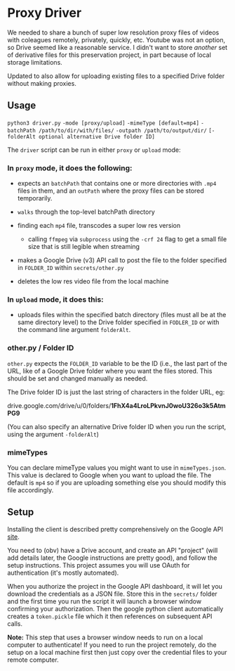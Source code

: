 # Proxy Driver

We needed to share a bunch of super low resolution proxy files of videos with coleagues remotely, privately, quickly, etc. Youtube was not an option, so Drive seemed like a reasonable service. I didn't want to store *another* set of derivative files for this preservation project, in part because of local storage limitations.

Updated to also allow for uploading existing files to a specified Drive folder without making proxies.

## Usage

`python3 driver.py` `-mode [proxy/upload]` `-mimeType [default=mp4]` `-batchPath /path/to/dir/with/files/` `-outpath /path/to/output/dir/` `[-folderAlt optional alternative Drive folder ID]`

The `driver` script can be run in either `proxy` or `upload` mode:

### In `proxy` mode, it does the following:

* expects an `batchPath` that contains one or more directories with `.mp4` files in them, and an `outPath` where the proxy files can be stored temporarily.

* `walks` through the top-level batchPath directory

* finding each `mp4` file, transcodes a super low res version

  * calling `ffmpeg` via `subprocess` using the `-crf 24` flag to get a small file size that is still legible when streaming

* makes a Google Drive (v3) API call to post the file to the folder specified in `FOLDER_ID` within `secrets/other.py`

* deletes the low res video file from the local machine

### In `upload` mode, it does this:

* uploads files within the specified batch directory (files must all be at the same directory level) to the Drive folder specified in `FODLER_ID` or with the command line argument `folderAlt`.

### other.py / Folder ID

`other.py` expects the `FOLDER_ID` variable to be the ID (i.e., the last part of the URL, like of a Google Drive folder where you want the files stored. This should be set and changed manually as needed.

The Drive folder ID is just the last string of characters in the folder URL, eg:

drive.google.com/drive/u/0/folders/**1FhX4a4LroLPkvnJ0woU326o3k5AtmPG9**

(You can also specify an alternative Drive folder ID when you run the script, using the argument `-folderAlt`)

### mimeTypes

You can declare mimeType values you might want to use in `mimeTypes.json`. This value is declared to Google when you want to upload the file. The default is `mp4` so if you are uploading something else you should modify this file accordingly.

## Setup

Installing the client is described pretty comprehensively on the Google API [site](https://developers.google.com/docs/api/quickstart/python).

You need to (obv) have a Drive account, and create an API "project" (will add details later, the Google instructions are pretty good), and follow the setup instructions. This project assumes you will use OAuth for authentication (it's mostly automated).

When you authorize the project in the Google API dashboard, it will let you download the credentials as a JSON file. Store this in the `secrets/` folder and the first time you run the script it will launch a browser window confirming your authorization. Then the google python client automatically creates a `token.pickle` file which it then references on subsequent API calls.

**Note:** This step that uses a browser window needs to run on a local computer to authenticate! If you need to run the project remotely, do the setup on a local machine first then just copy over the credential files to your remote computer.
